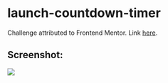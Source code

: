 # launch-countdown-timer

Challenge attributed to Frontend Mentor. Link [here](https://www.frontendmentor.io/challenges/launch-countdown-timer-N0XkGfyz-).

## Screenshot:
<img src="https://i.imgur.com/Yreuwod.png">